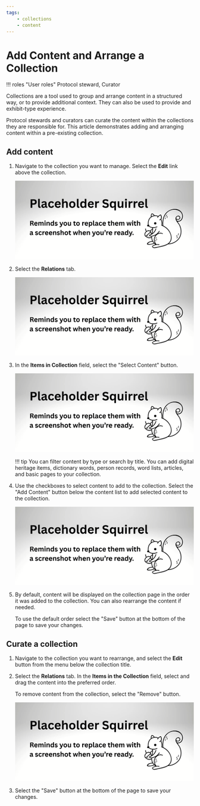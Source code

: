 ```yaml
---
tags:
    - collections
    - content
---
```


# Add Content and Arrange a Collection

!!! roles "User roles" 
    Protocol steward, Curator
    
Collections are a tool used to group and arrange content in a structured way, or to provide additional context. They can also be used to provide and exhibit-type experience.

Protocol stewards and curators can curate the content within the collections they are responsible for. This article demonstrates adding and arranging content within a pre-existing collection.

## Add content

1. Navigate to the collection you want to manage. Select the **Edit** link above the collection.

    ![Screenshot of the edit link](../_embeds/placeholderscreenshot.png)

2. Select the **Relations** tab.

    ![Screenshot of the relations tab](../_embeds/placeholderscreenshot.png)

3. In the **Items in Collection** field, select the "Select Content" button.

    ![Screenshot of the select content button](../_embeds/placeholderscreenshot.png)

    !!! tip 
        You can filter content by type or search by title.
        You can add digital heritage items, dictionary words, person records, word lists, articles, and basic pages to your collection.

4. Use the checkboxes to select content to add to the collection. Select the "Add Content" button below the content list to add selected content to the collection.

    ![Screenshot of the Select Content pop-up with the search and filter, checkboxes, and Add Content button highlighted.](../_embeds/placeholderscreenshot.png)

5. By default, content will be displayed on the collection page in the order it was added to the collection. You can also rearrange the content if needed.

    To use the default order select the "Save" button at the bottom of the page to save your changes.

## Curate a collection 

1. Navigate to the collection you want to rearrange, and select the **Edit** button from the menu below the collection title.

2. Select the **Relations** tab. In the **Items in the Collection** field, select and drag the content into the preferred order. 

    To remove content from the collection, select the "Remove" button.

    ![Screenshot of the content in the collection with the drag icon highlighted.](../_embeds/placeholderscreenshot.png)
   
3. Select the "Save" button at the bottom of the page to save your changes.
